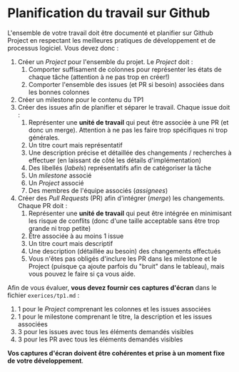 # Planification du travail sur Github

L'ensemble de votre travail doit être documenté et planifier sur Github Project en respectant les meilleures pratiques de développement et de processus logiciel. Vous devez donc :

1. Créer un *Project* pour l'ensemble du projet. Le *Project* doit :
    1. Comporter suffisament de colonnes pour représenter les états de chaque tâche (attention à ne pas trop en créer!)
    2. Comporter l'ensemble des issues (et PR si besoin) associées dans les bonnes colonnes
2. Créer un milestone pour le contenu du TP1
3. Créer des issues afin de planifier et séparer le travail. Chaque issue doit :
    1. Représenter une **unité de travail** qui peut être associée à une PR (et donc un merge). Attention à ne pas les faire trop spécifiques ni trop générales.
    2. Un titre court mais représentatif
    3. Une description précise et détaillée des changements / recherches à effectuer (en laissant de côté les détails d'implémentation)
    4. Des libellés (*labels*) représentatifs afin de catégoriser la tâche
    5. Un *milestone* associé
    6. Un *Project* associé
    7. Des membres de l'équipe associés (*assignees*)
4. Créer des *Pull Requests* (PR) afin d'intégrer (*merge*) les changements. Chaque PR doit :
    1. Représenter une **unité de travail** qui peut être intégrée en minimisant les risque de conflits (donc d'une taille acceptable sans être trop grande ni trop petite)
    2. Être associée à au moins 1 issue
    3. Un titre court mais descriptif
    4. Une description (détaillée au besoin) des changements effectués
    5. Vous n'êtes pas obligés d'inclure les PR dans les milestone et le Project (puisque ça ajoute parfois du "bruit" dans le tableau), mais vous pouvez le faire si ça vous aide.

Afin de vous évaluer, **vous devez fournir ces captures d'écran** dans le fichier `exerices/tp1.md` :

1. 1 pour le *Project* comprenant les colonnes et les issues associées
2. 1 pour le milestone comprenant le titre, la description et les issues associées
3. 3 pour les issues avec tous les éléments demandés visibles
4. 3 pour les PR avec tous les éléments demandés visibles

**Vos captures d'écran doivent être cohérentes et prise à un moment fixe de votre développement**.
